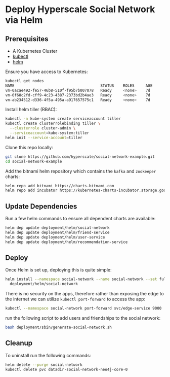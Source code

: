 # Deploy Hyperscale Social Network via Helm

## Prerequisites

*   A Kubernetes Cluster
*   [kubectl](https://kubernetes.io/docs/tasks/tools/install-kubectl/#install-kubectl)
*   [helm](https://docs.helm.sh/using_helm/#installing-helm)

Ensure you have access to Kubernetes:

```bash
kubectl get nodes
NAME                                      STATUS    ROLES     AGE       VERSION
vm-0acae492-fe57-46b8-510f-f95b7b007078   Ready     <none>    7d        v1.11.5
vm-0f68c2fd-cff9-4c23-4387-2373bd2b4ae3   Ready     <none>    7d        v1.11.5
vm-ab234512-d336-4f5a-495a-a917657575c1   Ready     <none>    7d        v1.11.5
```

Install helm tiller (RBAC):

```bash
kubectl -n kube-system create serviceaccount tiller
kubectl create clusterrolebinding tiller \
  --clusterrole cluster-admin \
  --serviceaccount=kube-system:tiller
helm init --service-account=tiller
```

Clone this repo locally:

```bash
git clone https://github.com/hyperscale/social-network-example.git
cd social-network-example
```

Add the bitnami helm repository which contains the `kafka` and `zookeeper` charts:

```bash
helm repo add bitnami https://charts.bitnami.com
helm repo add incubator https://kubernetes-charts-incubator.storage.googleapis.com
```

## Update Dependencies

Run a few helm commands to ensure all dependent charts are available:

```bash
helm dep update deployment/helm/social-network
helm dep update deployment/helm/friend-service
helm dep update deployment/helm/user-service
helm dep update deployment/helm/recommendation-service

```

## Deploy

Once Helm is set up, deploying this is quite simple:

```bash
helm install --namespace social-network --name social-network --set fullNameOverride=social-network \
  deployment/helm/social-network
```

There is no security on the apps, therefore rather than exposing the edge
to the internet we can utilize `kubectl port-forward` to access the app:

```bash
kubectl --namespace social-network port-forward svc/edge-service 9000
```

run the following script to add users and friendships to the social network:

```bash
bash deployment/sbin/generate-social-network.sh
```

## Cleanup

To uninstall run the following commands:

```bash
helm delete --purge social-network
kubectl delete pvc datadir-social-network-neo4j-core-0
```
